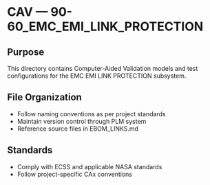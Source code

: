 # CAV — 90-60_EMC_EMI_LINK_PROTECTION

## Purpose

This directory contains Computer-Aided Validation models and test configurations for the EMC EMI LINK PROTECTION subsystem.

## File Organization

- Follow naming conventions as per project standards
- Maintain version control through PLM system
- Reference source files in EBOM_LINKS.md

## Standards

- Comply with ECSS and applicable NASA standards
- Follow project-specific CAx conventions

